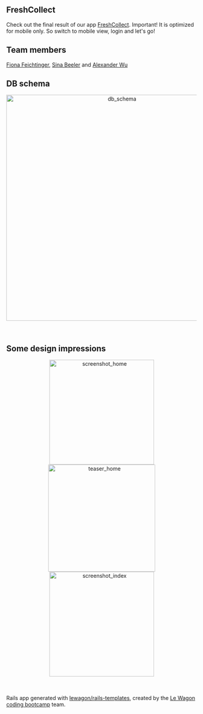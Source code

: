 ## FreshCollect

Check out the final result of our app [FreshCollect](http://www.fresh-collect.xyz). Important! It is optimized for mobile only. So switch to mobile view, login and let's go! 
<br>

## Team members
[Fiona Feichtinger](https://github.com/Fiona2202), [Sina Beeler](https://github.com/sinabeeler) and [Alexander Wu](https://github.com/wu-alexander)
<br>

## DB schema
<p align="center">
<img width="597" alt="db_schema" src="https://user-images.githubusercontent.com/100839308/173716285-71fb7985-f189-4c85-bd61-c4f50358d187.png">
</p>
<br>

## Some design impressions

<p align="center">
<img width="277" alt="screenshot_home" src="https://user-images.githubusercontent.com/100839308/173715135-62635484-3ec3-488c-a455-0607c1abb2c1.png">
<img width="283" alt="teaser_home" src="https://user-images.githubusercontent.com/100839308/173715540-7841cc14-7b71-477e-99e0-36fc7776d5cc.png">
<img width="277" alt="screenshot_index" src="https://user-images.githubusercontent.com/100839308/173715138-9e47b0b5-0088-427b-8218-9b288767e003.png">
</p>

<br><br>
Rails app generated with [lewagon/rails-templates](https://github.com/lewagon/rails-templates), created by the [Le Wagon coding bootcamp](https://www.lewagon.com) team.

